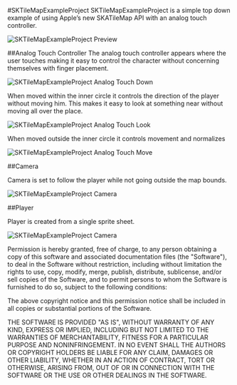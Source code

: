 #SKTileMapExampleProject
SKTileMapExampleProject is a simple top down example of using Apple’s new SKATileMap API with an analog touch controller.

![SKTileMapExampleProject Preview](Documentation/preview.gif)

##Analog Touch Controller
The analog touch controller appears where the user touches making it easy to control the character without concerning themselves with finger placement.

![SKTileMapExampleProject Analog Touch Down](Documentation/analog-touch-down.gif)

When moved within the inner circle it controls the direction of the player without moving him. This makes it easy to look at something near without moving all over the place.

![SKTileMapExampleProject Analog Touch Look](Documentation/analog-touch-look.gif)

When moved outside the inner circle it controls movement and normalizes 

![SKTileMapExampleProject Analog Touch Move](Documentation/analog-touch-move.gif)

##Camera 

Camera is set to follow the player while not going outside the map bounds.

![SKTileMapExampleProject Camera](Documentation/camera.gif)

##Player

Player is created from a single sprite sheet. 

![SKTileMapExampleProject Camera](Documentation/camera.gif)




Permission is hereby granted, free of charge, to any person obtaining a copy
of this software and associated documentation files (the "Software"), to
deal in the Software without restriction, including without limitation the
rights to use, copy, modify, merge, publish, distribute, sublicense, and/or
sell copies of the Software, and to permit persons to whom the Software is
furnished to do so, subject to the following conditions:

The above copyright notice and this permission notice shall be included in
all copies or substantial portions of the Software.

THE SOFTWARE IS PROVIDED "AS IS", WITHOUT WARRANTY OF ANY KIND, EXPRESS OR
IMPLIED, INCLUDING BUT NOT LIMITED TO THE WARRANTIES OF MERCHANTABILITY,
FITNESS FOR A PARTICULAR PURPOSE AND NONINFRINGEMENT. IN NO EVENT SHALL THE
AUTHORS OR COPYRIGHT HOLDERS BE LIABLE FOR ANY CLAIM, DAMAGES OR OTHER
LIABILITY, WHETHER IN AN ACTION OF CONTRACT, TORT OR OTHERWISE, ARISING
FROM, OUT OF OR IN CONNECTION WITH THE SOFTWARE OR THE USE OR OTHER DEALINGS
IN THE SOFTWARE.
